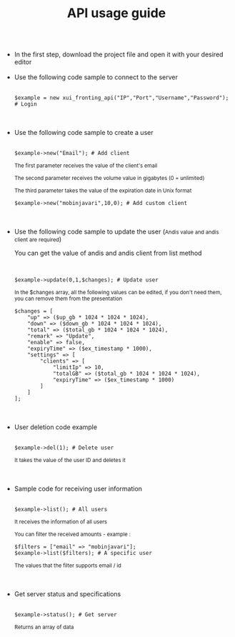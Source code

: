 <div align="center">
    <h1>API usage guide</h1>
</div><br><br>

<div align="left">
    <ul>
        <li>In the first step, download the project file and open it with your desired editor</li><br>
        <li>Use the following code sample to connect to the server</li><br>
        <pre><code>$example = new xui_fronting_api("IP","Port","Username","Password"); # Login</code></pre><br><br>
        <li>Use the following code sample to create a user</li><br>
        <pre><code>$example->new("Email"); # Add client </code></pre>
        <p><sub>The first parameter receives the value of the client's email</sub></p>
        <p><sub>The second parameter receives the volume value in gigabytes (0 = unlimited)</sub></p>
        <p><sub>The third parameter takes the value of the expiration date in Unix format</sub></p>
        <pre><code>$example->new("mobinjavari",10,0); # Add custom client </code></pre><br><br>
        <li>Use the following code sample to update the user (<small>Andis value and andis client are required</small>)</li>
        <p>You can get the value of andis and andis client from list method</p><br>
        <pre><code>$example->update(0,1,$changes); # Update user</code></pre>
        <p><sub>In the $changes array, all the following values can be edited, if you don't need them, you can remove them from the presentation</sub></p>
        <pre><code>$changes = [
    "up" => ($up_gb * 1024 * 1024 * 1024),
    "down" => ($down_gb * 1024 * 1024 * 1024),
    "total" => ($total_gb * 1024 * 1024 * 1024),
    "remark" => "Update",
    "enable" => false,
    "expiryTime" => ($ex_timestamp * 1000),
    "settings" => [
        "clients" => [
            "limitIp" => 10,
            "totalGB" => ($total_gb * 1024 * 1024 * 1024),
            "expiryTime" => ($ex_timestamp * 1000)
        ]
    ]
];</code></pre><br><br>
        <li>User deletion code example</li><br>
        <pre><code>$example->del(1); # Delete user</code></pre>
        <p><sub>It takes the value of the user ID and deletes it</sub></p><br><br>
        <li>Sample code for receiving user information</li><br>
        <pre><code>$example->list(); # All users</code></pre>
        <p><sub>It receives the information of all users</sub></p>
        <p><sub>You can filter the received amounts - example :</sub></p>
        <pre><code>$filters = ["email" => "mobinjavari"];
$example->list($filters); # A specific user</code></pre>
        <p><sub>The values that the filter supports email / id</sub></p><br><br>
        <li>Get server status and specifications</li><br>
        <pre><code>$example->status(); # Get server</code></pre>
        <p><sub>Returns an array of data</sub></p>
    </ul>
</div>
